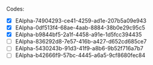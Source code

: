 
Codes:
- [x] EAlpha-74904293-ce41-4259-ad1e-207b5a09e943
- [x] EAlpha-0df513f4-68ae-4aab-8884-38b0e29c95c5
- [x] EAlpha-b9844bf5-2a1f-4458-a91e-1d5fcc394435
- [ ] EAlpha-836292d8-7e57-416b-a427-d652cd685ce7
- [ ] EAlpha-5430243b-91d3-41f9-a8b6-9b52f716a7b7
- [ ] EAlpha-b42666f9-57bc-4445-a6a5-9cf8680fec84